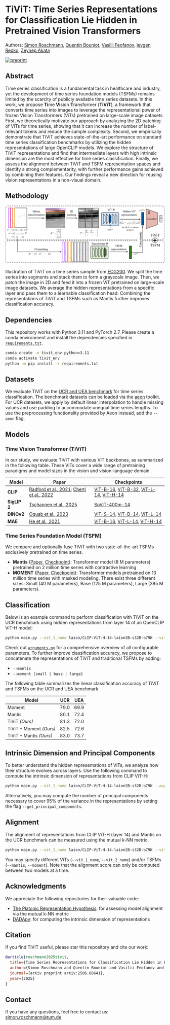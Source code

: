 # TiViT: Time Series Representations for Classification Lie Hidden in Pretrained Vision Transformers

Authors: 
[Simon Roschmann](https://www.eml-munich.de/people/simon-roschmann), 
[Quentin Bouniot](https://qbouniot.github.io/), 
[Vasilii Feofanov](https://vfeofanov.github.io/), 
[Ievgen Redko](https://ievred.github.io/),
[Zeynep Akata](https://www.eml-munich.de/people/zeynep-akata)

[![preprint](https://img.shields.io/static/v1?label=arXiv&message=2506.08641&color=B31B1B&logo=arXiv)](https://arxiv.org/abs/2506.08641)

## Abstract

Time series classification is a fundamental task in healthcare and industry, yet the development of time series foundation models (TSFMs) remains limited by the scarcity of publicly available time series datasets. In this work, we propose **Ti**me **Vi**sion **T**ransformer (**TiViT**), a framework that converts time series into images to leverage the representational power of frozen Vision Transformers (ViTs) pretrained on large-scale image datasets. First, we theoretically motivate our approach by analyzing the 2D patching of ViTs for time series, showing that it can increase the number of label-relevant tokens and reduce the sample complexity. Second, we empirically demonstrate that TiViT achieves state-of-the-art performance on standard time series classification benchmarks by utilizing the hidden representations of large OpenCLIP models. We explore the structure of TiViT representations and find that intermediate layers with high intrinsic dimension are the most effective for time series classification. Finally, we assess the alignment between TiViT and TSFM representation spaces and identify a strong complementarity, with further performance gains achieved by combining their features. Our findings reveal a new direction for reusing vision representations in a non-visual domain.

## Methodology

![TiViT architecture](assets/methodology.svg)

Illustration of TiViT on a time series sample from [ECG200](https://www.timeseriesclassification.com/description.php?Dataset=ECG200). We split the time series into segments and stack them to form a grayscale image. Then, we patch the image in 2D and feed it into a frozen ViT pretrained on large-scale image datasets. We average the hidden representations from a specific layer and pass them to a learnable classification head. Combining the representations of TiViT and TSFMs such as Mantis further improves classification accuracy.

## Dependencies
This repository works with Python 3.11 and PyTorch 2.7. Please create a conda environment and install the dependencies specified in [`requirements.txt`](requirements.txt).
```bash
conda create -n tivit_env python=3.11
conda activate tivit_env
python -m pip install -r requirements.txt
```

## Datasets

We evaluate TiViT on the [UCR and UEA benchmark](https://www.timeseriesclassification.com/) for time series classification. The benchmark datasets can be loaded via the [aeon](https://www.aeon-toolkit.org) toolkit. For UCR datasets, we apply by default linear interpolation to handle missing values and use padding to accommodate unequal time series lengths. To use the preprocessing functionality provided by Aeon instead, add the `--aeon` flag.

## Models

### Time Vision Transformer (TiViT)

In our study, we evaluate TiViT with various ViT backbones, as summarized in the following table. These ViTs cover a wide range of pretraining paradigms and model sizes in the vision and vision-language domain.

| Model | Paper | Checkpoints |
|-|-|-|
| **CLIP** | [Radford et al., 2021](https://arxiv.org/abs/2103.00020); [Cherti et al., 2022](https://arxiv.org/abs/2212.07143) | [ViT-B-16](https://huggingface.co/laion/CLIP-ViT-B-16-laion2B-s34B-b88K), [ViT-B-32](https://huggingface.co/laion/CLIP-ViT-B-32-laion2B-s34B-b79K), [ViT-L-14](https://huggingface.co/laion/CLIP-ViT-L-14-laion2B-s32B-b82K), [ViT-H-14](https://huggingface.co/laion/CLIP-ViT-H-14-laion2B-s32B-b79K) |
| **SigLIP 2** | [Tschannen et al., 2025](https://arxiv.org/abs/2502.14786) | [SoViT-400m-14](https://huggingface.co/google/siglip2-so400m-patch14-224) |
| **DINOv2** | [Oquab et al., 2023](https://arxiv.org/abs/2304.07193) | [ViT-S-14](https://huggingface.co/facebook/dinov2-small), [ViT-B-14](https://huggingface.co/facebook/dinov2-base), [ViT-L-14](https://huggingface.co/facebook/dinov2-large) |
| **MAE** | [He et al., 2021](https://arxiv.org/abs/2111.06377) | [ViT-B-16](https://huggingface.co/facebook/vit-mae-base), [ViT-L-14](https://huggingface.co/facebook/vit-mae-large), [ViT-H-14](https://huggingface.co/facebook/vit-mae-huge) |


### Time Series Foundation Model (TSFM)

We compare and optionally fuse TiViT with two state-of-the-art TSFMs exclusively pretrained on time series.

- **Mantis** ([Paper](https://arxiv.org/abs/2502.15637), [Checkpoint](https://huggingface.co/paris-noah/Mantis-8M)): Transformer model (8 M parameters) pretrained on 2 million time series with contrastive learning
- **MOMENT** ([Paper](https://arxiv.org/abs/2402.03885), [Checkpoint](https://huggingface.co/AutonLab/MOMENT-1-base)): Transformer models pretrained on 13 million time series with masked modeling. There exist three different sizes: Small (40 M parameters), Base (125 M parameters), Large (385 M parameters).

## Classification

Below is an example command to perform classification with TiViT on the UCR benchmark using hidden representations from layer 14 of an OpenCLIP ViT-H model:

```bash
python main.py --vit_1_name laion/CLIP-ViT-H-14-laion2B-s32B-b79K --vit_1_layer 14 --aggregation mean --patch_size sqrt --stride 0.1 --classifier_type logistic_regression --datasets ucr --data_dir /path/to/your/data --result_dir /path/to/save/results --random_seed 2025
```

Check out [`arguments.py`](./src/arguments.py) for a comprehensive overview of all configurable parameters.
To further improve classification accuracy, we propose to concatenate the representations of TiViT and traditional TSFMs by adding:

- `--mantis`
- `--moment [small | base | large]`


The following table summarizes the linear classification accuracy of TiViT and TSFMs on the UCR and UEA benchmark.

| Model | UCR | UEA |
| - | - | - |
| Moment | 79.0 | 69.9 |
| Mantis | 80.1 | 72.4 |
| TiViT *(Ours)* | 81.3 | 72.0 |
| TiViT + Moment *(Ours)*  | 82.5 | 72.6 |
| TiViT + Mantis *(Ours)* | 83.0 | 73.7 |

## Intrinsic Dimension and Principal Components

To better understand the hidden representations of ViTs, we analyze how their structure evolves across layers. Use the following command to compute the intrinsic dimension of representations from CLIP ViT-H:

```bash
python main.py --vit_1_name laion/CLIP-ViT-H-14-laion2B-s32B-b79K --aggregation mean --patch_size sqrt --stride 0.1 --get_intrinsic_dimension --datasets ucr --data_dir /path/to/your/data --result_dir /path/to/save/results --random_seed 2025
```

Alternatively, you may compute the number of principal components necessary to cover 95\% of the variance in the representations by setting the flag `--get_principal_components`.

## Alignment

The alignment of representations from CLIP ViT-H (layer 14) and Mantis on the UCR benchmark can be measured using the mutual k-NN metric.

```bash
python main.py --vit_1_name laion/CLIP-ViT-H-14-laion2B-s32B-b79K --vit_1_layer 14 --aggregation mean --patch_size sqrt --stride 0.1 --mantis --measure_alignment --datasets ucr --data_dir /path/to/your/data --result_dir /path/to/save/results --random_seed 2025
```

You may specify different ViTs (`--vit_1_name`, `--vit_2_name`) and/or TSFMs (`--mantis`, `--moment`). Note that the alignment score can only be computed between two models at a time.

## Acknowledgments

We appreciate the following repositories for their valuable code:
- [The Platonic Representation Hypothesis](https://github.com/minyoungg/platonic-rep/): for assessing model alignment via the mutual k-NN metric
- [DADApy](https://github.com/sissa-data-science/DADApy): for computing the intrinsic dimension of representations

## Citation
If you find TiViT useful, please star this repository and cite our work:

```bibtex
@article{roschmann2025tivit,
  title={Time Series Representations for Classification Lie Hidden in Pretrained Vision Transformers},
  author={Simon Roschmann and Quentin Bouniot and Vasilii Feofanov and Ievgen Redko and Zeynep Akata},
  journal={arXiv preprint arXiv:2506.08641},
  year={2025}
}
```

## Contact

If you have any questions, feel free to contact us: simon.roschmann@tum.de